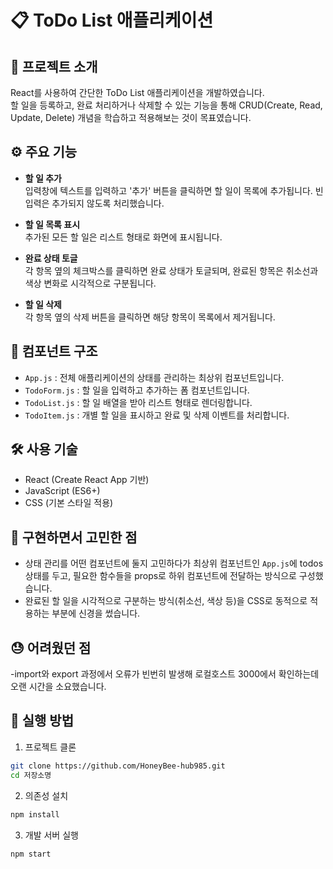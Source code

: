 # 📋 ToDo List 애플리케이션

## 📌 프로젝트 소개

React를 사용하여 간단한 ToDo List 애플리케이션을 개발하였습니다.  
할 일을 등록하고, 완료 처리하거나 삭제할 수 있는 기능을 통해 CRUD(Create, Read, Update, Delete) 개념을 학습하고 적용해보는 것이 목표였습니다.

## ⚙️ 주요 기능

- **할 일 추가**  
  입력창에 텍스트를 입력하고 '추가' 버튼을 클릭하면 할 일이 목록에 추가됩니다. 빈 입력은 추가되지 않도록 처리했습니다.

- **할 일 목록 표시**  
  추가된 모든 할 일은 리스트 형태로 화면에 표시됩니다.

- **완료 상태 토글**  
  각 항목 옆의 체크박스를 클릭하면 완료 상태가 토글되며, 완료된 항목은 취소선과 색상 변화로 시각적으로 구분됩니다.

- **할 일 삭제**  
  각 항목 옆의 삭제 버튼을 클릭하면 해당 항목이 목록에서 제거됩니다.

## 🧩 컴포넌트 구조

- `App.js` : 전체 애플리케이션의 상태를 관리하는 최상위 컴포넌트입니다.
- `TodoForm.js` : 할 일을 입력하고 추가하는 폼 컴포넌트입니다.
- `TodoList.js` : 할 일 배열을 받아 리스트 형태로 렌더링합니다.
- `TodoItem.js` : 개별 할 일을 표시하고 완료 및 삭제 이벤트를 처리합니다.

## 🛠 사용 기술

- React (Create React App 기반)
- JavaScript (ES6+)
- CSS (기본 스타일 적용)

## 🤔 구현하면서 고민한 점

- 상태 관리를 어떤 컴포넌트에 둘지 고민하다가 최상위 컴포넌트인 `App.js`에 todos 상태를 두고, 필요한 함수들을 props로 하위 컴포넌트에 전달하는 방식으로 구성했습니다.
- 완료된 할 일을 시각적으로 구분하는 방식(취소선, 색상 등)을 CSS로 동적으로 적용하는 부분에 신경을 썼습니다.

## 😓 어려웠던 점
-import와 export 과정에서 오류가 빈번히 발생해 로컬호스트 3000에서 확인하는데 오랜 시간을 소요했습니다.

## 📁 실행 방법

1. 프로젝트 클론  
```bash
git clone https://github.com/HoneyBee-hub985.git
cd 저장소명
```

2. 의존성 설치  
```bash
npm install
```

3. 개발 서버 실행  
```bash
npm start
```


